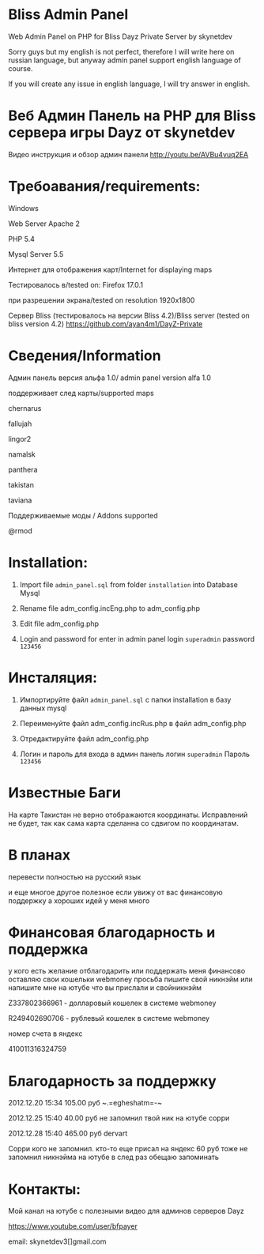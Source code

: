 Bliss Admin Panel
=================

Web Admin Panel on PHP for Bliss Dayz Private Server by skynetdev

Sorry guys but my english is not perfect, therefore I will write here on russian language, but
anyway admin panel support english language of course.

If you will create any issue in english language,
I will try answer in english.

Веб Админ Панель на PHP для Bliss сервера игры Dayz от skynetdev
=================
Видео инструкция и обзор админ панели 
http://youtu.be/AVBu4vuq2EA

Требоавания/requirements:
=================
Windows

Web Server Apache 2

PHP 5.4

Mysql Server 5.5

Интернет для отображения карт/Internet for displaying maps

Тестировалось в/tested on: Firefox 17.0.1

при разрешении экрана/tested on resolution 1920x1800

Сервер Bliss (тестировалось на версии Bliss 4.2)/Bliss server   (tested on bliss version 4.2)
https://github.com/ayan4m1/DayZ-Private


Сведения/Information
===================
Админ панель версия альфа 1.0/ admin panel version alfa 1.0

поддерживает след карты/supported maps

chernarus

fallujah

lingor2

namalsk

panthera

takistan

taviana


Поддерживаемые моды / Addons supported

@rmod

Installation:
=============
1) Import file <code>admin_panel.sql</code> from folder <code>installation</code> into Database Mysql

2) Rename file adm_config.incEng.php  to adm_config.php

3) Edit file adm_config.php

4) Login and password for enter in admin panel login <code>superadmin</code> password <code>123456</code>



Инсталяция:
=================
1) Импортируйте файл <code>admin_panel.sql</code> с папки installation в базу данных mysql

2) Переименуйте файл adm_config.incRus.php в файл adm_config.php

3) Отредактируйте файл adm_config.php

4) Логин и пароль для входа в админ панель логин <code>superadmin</code> Пароль <code>123456</code>



Известные Баги
=================
На карте Такистан не верно отображаются координаты.
Исправлений не будет, так как сама карта сделанна со сдвигом по координатам.


В планах
================
перевести полностью на русский язык

и еще многое другое полезное если увижу от вас финансовую поддержку
а хороших идей у меня много

Финансовая благодарность и поддержка
================
у кого есть желание отблагодарить или поддержать меня финансово
оставляю свои кошельки webmoney
просьба пишите свой никнэйм или напишите мне на ютубе что вы прислали и свойникнэйм

Z337802366961  - долларовый кошелек в системе webmoney

R249402690706 - рублевый кошелек в системе webmoney

номер счета в яндекс

410011316324759

Благодарность за поддержку
=============
2012.12.20  15:34  105.00 руб  ~.=egheshatm=-~  

2012.12.25  15:40  40.00 руб  не запомнил твой ник на ютубе сорри

2012.12.28  15:40  465.00 руб  dervart

Сорри кого не запомнил.
кто-то еще присал на яндекс 60 руб тоже не запомнил никнэйма на ютубе
в след раз обещаю запоминать 


Контакты:
================
Мой канал на ютубе с полезными видео для админов серверов Dayz

https://www.youtube.com/user/bfpayer

email: skynetdev3[]gmail.com
